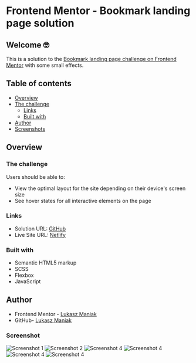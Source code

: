# Frontend Mentor - Bookmark landing page solution

## Welcome 🤓

This is a solution to the [Bookmark landing page challenge on Frontend Mentor](https://www.frontendmentor.io/challenges/bookmark-landing-page-5d0b588a9edda32581d29158) with some small effects.

## Table of contents

- [Overview](#overview)
- [The challenge](#the-challenge)
  - [Links](#links)
  - [Built with](#built-with)
- [Author](#author)
- [Screenshots](#screenshot)

## Overview

### The challenge

Users should be able to:

- View the optimal layout for the site depending on their device's screen size
- See hover states for all interactive elements on the page
<!-- - Receive an error message when the newsletter form is submitted if:
  - The input field is empty
  - The email address is not formatted correctly -->

### Links

- Solution URL: [GitHub](https://github.com/Mejniak/Frontend-Mentor-Bookmark-landing-page)
- Live Site URL: [Netlify](https://bookmarklanding-lukas.netlify.app/)

### Built with

- Semantic HTML5 markup
- SCSS
- Flexbox
- JavaScript

## Author

- Frontend Mentor - [Lukasz Maniak](https://www.frontendmentor.io/profile/Mejniak)
- GitHub- [Lukasz Maniak](https://github.com/Mejniak)

### Screenshot

![Screenshot 1](/screenshots/screen1.jpeg?raw=true 'Screenshot 1 (desktop)')
![Screenshot 2](/screenshots/screen2.jpeg?raw=true 'Screenshot 2 (mobile)')
![Screenshot 4](/screenshots/screen4.jpg?raw=true 'Screenshot 4')
![Screenshot 4](/screenshots/screen6.jpeg?raw=true 'Screenshot 5')
![Screenshot 4](/screenshots/screen8.jpeg?raw=true 'Screenshot 6')
![Screenshot 4](/screenshots/screen9.jpeg?raw=true 'Screenshot 7')
